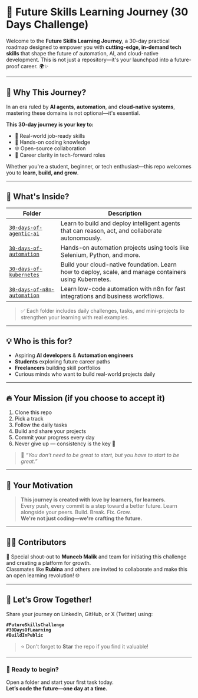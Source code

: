 # 🚀 Future Skills Learning Journey (30 Days Challenge)

Welcome to the **Future Skills Learning Journey**, a 30-day practical roadmap designed to empower you with **cutting-edge, in-demand tech skills** that shape the future of automation, AI, and cloud-native development. This is not just a repository—it's your launchpad into a future-proof career. 🌍✨

---

## 🧠 Why This Journey?

In an era ruled by **AI agents**, **automation**, and **cloud-native systems**, mastering these domains is not optional—it's essential.

**This 30-day journey is your key to:**
- 💼 Real-world job-ready skills  
- 🧠 Hands-on coding knowledge  
- 🌐 Open-source collaboration  
- 🧭 Career clarity in tech-forward roles

Whether you're a student, beginner, or tech enthusiast—this repo welcomes you to **learn, build, and grow**.

---

## 📂 What's Inside?

| Folder | Description |
|--------|-------------|
| [`30-days-of-agentic-ai`](./30-days-of-agentic-ai) | Learn to build and deploy intelligent agents that can reason, act, and collaborate autonomously. |
| [`30-days-of-automation`](./30-days-of-automation) | Hands-on automation projects using tools like Selenium, Python, and more. |
| [`30-days-of-kubernetes`](./30-days-of-kubernetes) | Build your cloud-native foundation. Learn how to deploy, scale, and manage containers using Kubernetes. |
| [`30-days-of-n8n-automation`](./30-days-of-n8n-automation) | Learn low-code automation with n8n for fast integrations and business workflows. |

> ✅ Each folder includes daily challenges, tasks, and mini-projects to strengthen your learning with real examples.

---

## 💡 Who is this for?

- Aspiring **AI developers** & **Automation engineers**
- **Students** exploring future career paths
- **Freelancers** building skill portfolios
- Curious minds who want to build real-world projects daily

---

## 🔥 Your Mission (if you choose to accept it)

1. Clone this repo
2. Pick a track
3. Follow the daily tasks
4. Build and share your projects
5. Commit your progress every day
6. Never give up — consistency is the key 🔑

> 💬 _“You don’t need to be great to start, but you have to start to be great.”_

---

## 💪 Your Motivation

> **This journey is created with love by learners, for learners.**  
Every push, every commit is a step toward a better future. Learn alongside your peers. Build. Break. Fix. Grow.  
**We're not just coding—we're crafting the future.**

---

## 🧑‍💻 Contributors

📌 Special shout-out to **Muneeb Malik** and team for initiating this challenge and creating a platform for growth.  
Classmates like **Rubina** and others are invited to collaborate and make this an open learning revolution! 🌐

---

## 📣 Let’s Grow Together!

Share your journey on LinkedIn, GitHub, or X (Twitter) using:

**`#FutureSkillsChallenge`**  
**`#30DaysOfLearning`**  
**`#BuildInPublic`**

> ⭐ Don't forget to **Star** the repo if you find it valuable!

---

### 🚀 Ready to begin?  
Open a folder and start your first task today.  
**Let’s code the future—one day at a time.**

